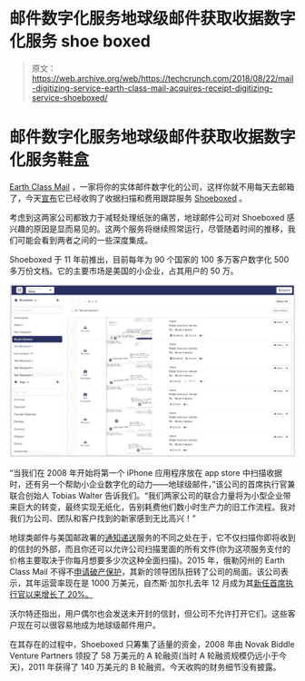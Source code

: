 # 邮件数字化服务地球级邮件获取收据数字化服务 shoe boxed 

> 原文：<https://web.archive.org/web/https://techcrunch.com/2018/08/22/mail-digitizing-service-earth-class-mail-acquires-receipt-digitizing-service-shoeboxed/>

# 邮件数字化服务地球级邮件获取收据数字化服务鞋盒

[Earth Class Mail](https://web.archive.org/web/20221209231824/https://www.earthclassmail.com/) ，一家将你的实体邮件数字化的公司，这样你就不用每天去邮箱了，今天[宣布](https://web.archive.org/web/20221209231824/https://blog.shoeboxed.com/shoeboxed-acquired-earth-class-mail-make-paperless-office-reality/10497/?platform=hootsuite)它已经收购了收据扫描和费用跟踪服务 [Shoeboxed](https://web.archive.org/web/20221209231824/https://www.shoeboxed.com/) 。

考虑到这两家公司都致力于减轻处理纸张的痛苦，地球邮件公司对 Shoeboxed 感兴趣的原因是显而易见的。这两个服务将继续照常运行，尽管随着时间的推移，我们可能会看到两者之间的一些深度集成。

Shoeboxed 于 11 年前推出，目前每年为 90 个国家的 100 多万客户数字化 500 多万份文档。它的主要市场是美国的小企业，占其用户的 50 万。

![](img/f3e8f1ddb3d03e49898c59a3b66f38b4.png)

“当我们在 2008 年开始将第一个 iPhone 应用程序放在 app store 中扫描收据时，还有另一个帮助小企业数字化的动力——地球级邮件，”该公司的首席执行官兼联合创始人 Tobias Walter 告诉我们。“我们两家公司的联合力量将为小型企业带来巨大的转变，最终实现无纸化，告别耗费他们数小时生产力的旧工作流程。我对我们为公司、团队和客户找到的新家感到无比高兴！”

地球类邮件与美国邮政署​的[通知递送](https://web.archive.org/web/20221209231824/https://informeddelivery.usps.com/)服务的不同之处在于，它不仅扫描你即将收到的信封的外部，而且你还可以允许公司扫描里面的所有文件(你为这项服务支付的价格主要取决于你每月想要多少次这种全面扫描)。2015 年，俄勒冈州的 Earth Class Mail 不得不[申请破产保护](https://web.archive.org/web/20221209231824/https://www.oregonlive.com/silicon-forest/index.ssf/2015/03/earth_class_mail_once_a_highly.html)，其新的领导团队扭转了公司的局面。该公司表示，其年运营率现在是 1000 万美元，自杰斯·加尔扎去年 12 月成为其[新任首席执行官以来增长了 20%。](https://web.archive.org/web/20221209231824/https://www.earthclassmail.com/blog/earth-class-mail-ceo-jess-garza)

沃尔特还指出，用户偶尔也会发送未开封的信封，但公司不允许打开它们。这些客户现在可以很容易地成为地球级邮件用户。

在其存在的过程中，Shoeboxed 只筹集了适量的资金，2008 年由 Novak Biddle Venture Partners 领投了 58 万美元的 A 轮融资(当时 A 轮融资规模仍远小于今天)，2011 年获得了 140 万美元的 B 轮融资。今天收购的财务细节没有披露。